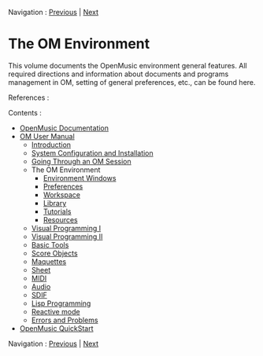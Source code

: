 Navigation : [Previous](QuittingSaving "page précédente\(Quitting
OM and Saving\)") | [Next](MainWindows "page
suivante\(Environment Windows\)")

# The OM Environment

This volume documents the OpenMusic environment general features. All required
directions and information about documents and programs management in OM,
setting of general preferences, etc., can be found here.

References :

Contents :

  * [OpenMusic Documentation](OM-Documentation)
  * [OM User Manual](OM-User-Manual)
    * [Introduction](00-Contents)
    * [System Configuration and Installation](Installation)
    * [Going Through an OM Session](Goingthrough)
    * The OM Environment
      * [Environment Windows](MainWindows)
      * [Preferences](Preferences)
      * [Workspace](Workspace)
      * [Library](Library)
      * [Tutorials](Tutorials)
      * [Resources](resources)
    * [Visual Programming I](BasicVisualProgramming)
    * [Visual Programming II](AdvancedVisualProgramming)
    * [Basic Tools](BasicObjects)
    * [Score Objects](ScoreObjects)
    * [Maquettes](Maquettes)
    * [Sheet](Sheet)
    * [MIDI](MIDI)
    * [Audio](Audio)
    * [SDIF](SDIF)
    * [Lisp Programming](Lisp)
    * [Reactive mode](Reactive)
    * [Errors and Problems](errors)
  * [OpenMusic QuickStart](QuickStart-Chapters)

Navigation : [Previous](QuittingSaving "page précédente\(Quitting
OM and Saving\)") | [Next](MainWindows "page
suivante\(Environment Windows\)")

